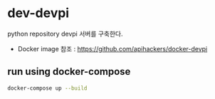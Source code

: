 # dev-devpi

python repository devpi 서버를 구축한다.

- Docker image 참조 : https://github.com/apihackers/docker-devpi

## run using docker-compose

```bash
docker-compose up --build
```
